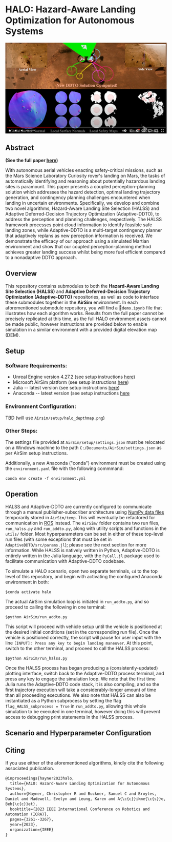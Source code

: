 # HALO: Hazard-Aware Landing Optimization for Autonomous Systems

[![HALO: Hazard Aware Landing Optimization for Autonomous Systems (ICRA 2023)](media/youtube_snapshot.png)](https://www.youtube.com/watch?v=KqCXGDTntDU&ab_channel=AutonomousControlLaboratory "HALO: Hazard Aware Landing Optimization for Autonomous Systems (ICRA 2023)")

## Abstract
**(See the full paper [here]([https://arxiv.org/abs/2304.01583](https://ieeexplore.ieee.org/document/10160655)))**

With autonomous aerial vehicles enacting safety-critical missions, such as the Mars Science Laboratory Curiosity rover's landing on Mars, the tasks of automatically identifying and reasoning about potentially hazardous landing sites is paramount. This paper presents a coupled perception-planning solution which addresses the hazard detection, optimal landing trajectory generation, and contingency planning challenges encountered when landing in uncertain environments. Specifically, we develop and combine two novel algorithms, Hazard-Aware Landing Site Selection (HALSS) and Adaptive Deferred-Decision Trajectory Optimization (Adaptive-DDTO), to address the perception and planning challenges, respectively. The HALSS framework processes point cloud information to identify feasible safe landing zones, while Adaptive-DDTO is a multi-target contingency planner that adaptively replans as new perception information is received. We demonstrate the efficacy of our approach using a simulated Martian environment and show that our coupled perception-planning method achieves greater landing success whilst being more fuel efficient compared to a nonadaptive DDTO approach.

## Overview
This repository contains submodules to both the **Hazard-Aware Landing Site Selection (HALSS)** and **Adaptive Deferred-Decision Trajectory Optimization (Adaptive-DDTO)** repositories, as well as code to interface these submodules together in the **AirSim** environment. In each aforementioned submodule repository, you will find a 📜`demo.ipynb` file that illustrates how each algorithm works. Results from the full paper cannot be precisely replicated at this time, as the full HALO environment assets cannot be made public, however instructions are provided below to enable simulation in a similar environment with a provided digital elevation map (DEM).

## Setup

### Software Requirements:
* Unreal Engine version 4.27.2 (see setup instructions [here](https://www.unrealengine.com/en-US/free-download/game-development-engine?utm_source=GoogleSearch&utm_medium=Performance&utm_campaign=20121040491&utm_id=150460841753&utm_term=video%20game%20engines&utm_content=669868333880))
* Microsoft AirSim platform (see setup instructions [here](https://microsoft.github.io/AirSim/))
* Julia -- latest version (see setup instructions [here](https://julialang.org/downloads/))
* Anaconda -- latest version (see setup instructions [here]([https://www.anaconda.com/](https://www.anaconda.com/download))

### Environment Configuration:
TBD (will use `Airsim/setup/halo_depthmap.png`)

### Other Steps:
The settings file provided at `AirSim/setup/settings.json` must be relocated on a Windows machine to the path `C:/Documents/AirSim/settings.json` as per AirSim setup instructions. 

Additionally, a new Anaconda ("conda") environment must be created using the `environment.yaml` file with the following commmand:
```
conda env create -f environment.yml
```

## Operation
HALSS and Adaptive-DDTO are currently configured to communicate through a manual publisher-subscriber architecture using [NumPy data files](https://numpy.org/devdocs/user/how-to-io.html) temporarily stored in `AirSim/temp`. This will eventually be refactored for communication in [ROS](https://www.ros.org/) instead. The `AirSim/` folder contains two run files, `run_halss.py` and `run_addto.py`, along with utility scripts and functions in the `utils/` folder. Most hyperparameters can be set in either of these top-level run files (with some exceptions that must be set in `AdaptiveDDTO/src/params.jl`); please see the next section for more information. While HALSS is natively written in Python, Adaptive-DDTO is entirely written in the Julia language, with the `PyCall.jl` package used to facilitate communication with Adaptive-DDTO codebase.

To simulate a HALO scenario, open two separate terminals, `cd` to the top level of this repository, and begin with activating the configured Anaconda environment in both:
```
$conda activate halo
```

The actual AirSim simulation loop is initiated in `run_addto.py`, and so proceed to calling the following in one terminal:
```
$python AirSim/run_addto.py
```

This script will proceed with vehicle setup until the vehicle is positioned at the desired initial conditions (set in the corresponding run file). Once the vehicle is positioned correctly, the script will pause for user input with the line `[INPUT]: Press any key to begin landing maneuver`. At this point, switch to the other terminal, and proceed to call the HALSS process:
```
$python AirSim/run_halss.py
```

Once the HALSS process has began producing a (consistently-updated) plotting interface, switch back to the Adaptive-DDTO process terminal, and press any key to engage the simulation loop. We note that the first time Julia runs the Adaptive-DDTO code stack, it is also compiling, and so the first trajectory execution will take a considerably-longer amount of time than all proceeding executions. We also note that HALSS can also be instantiated as a Python subprocess by setting the flag `flag_HALSS_subprocess = True` in `run_addto.py`, allowing this whole simulation to be executed in one terminal, however doing this will prevent access to debugging print statements in the HALSS process.

## Scenario and Hyperparameter Configuration


## Citing
If you use either of the aforementioned algorithms, kindly cite the following associated publication.
```
@inproceedings{hayner2023halo,
  title={HALO: Hazard-Aware Landing Optimization for Autonomous Systems},
  author={Hayner, Christopher R and Buckner, Samuel C and Broyles, Daniel and Madewell, Evelyn and Leung, Karen and A{\c{c}}ikme{\c{s}}e, Beh{\c{c}}et},
  booktitle={2023 IEEE International Conference on Robotics and Automation (ICRA)},
  pages={3261--3267},
  year={2023},
  organization={IEEE}
}
```
